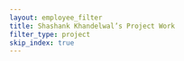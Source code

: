 ```yaml
---
layout: employee_filter
title: Shashank Khandelwal’s Project Work
filter_type: project
skip_index: true
---
```

